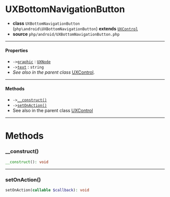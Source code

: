 # UXBottomNavigationButton

- **class** `UXBottomNavigationButton` (`php\android\UXBottomNavigationButton`) **extends** [`UXControl`](https://github.com/VenityStudio/android/tree/master/jphp-android-ext/api-docs/classes/php/gui/UXControl.md)
- **source** `php/android/UXBottomNavigationButton.php`

---

#### Properties

- `->`[`graphic`](#prop-graphic) : [`UXNode`](https://github.com/VenityStudio/android/tree/master/jphp-android-ext/api-docs/classes/php/gui/UXNode.md)
- `->`[`text`](#prop-text) : `string`
- *See also in the parent class* [UXControl](https://github.com/VenityStudio/android/tree/master/jphp-android-ext/api-docs/classes/php/gui/UXControl.md).

---

#### Methods

- `->`[`__construct()`](#method-__construct)
- `->`[`setOnAction()`](#method-setonaction)
- See also in the parent class [UXControl](https://github.com/VenityStudio/android/tree/master/jphp-android-ext/api-docs/classes/php/gui/UXControl.md)

---
# Methods

<a name="method-__construct"></a>

### __construct()
```php
__construct(): void
```

---

<a name="method-setonaction"></a>

### setOnAction()
```php
setOnAction(callable $callback): void
```